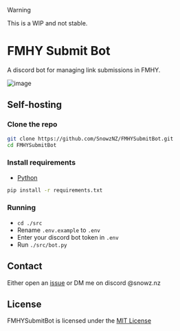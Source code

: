 > [!WARNING]
> This is a WIP and not stable.

# FMHY Submit Bot
A discord bot for managing link submissions in FMHY.

![image](https://github.com/SnowzNZ/FMHYSubmitBot/assets/98007575/af21ac4d-015b-43ce-bf4b-5ac54c8433df)

## Self-hosting

### Clone the repo
```sh
git clone https://github.com/SnowzNZ/FMHYSubmitBot.git
cd FMHYSubmitBot
```
### Install requirements
- [Python](https://www.python.org/downloads/)
```sh
pip install -r requirements.txt
```
### Running
- `cd ./src`
- Rename `.env.example` to `.env`
- Enter your discord bot token in `.env`
- Run `./src/bot.py`

## Contact
Either open an [issue](https://github.com/SnowzNZ/FMHYSubmitBot/issues) or DM me on discord @snowz.nz

## License
FMHYSubmitBot is licensed under the [MIT License](LICENSE)
